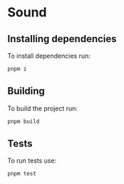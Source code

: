 # Sound

## Installing dependencies

To install dependencies run:

```sh
pnpm i
```

## Building

To build the project run:

```sh
pnpm build
```

## Tests

To run tests use:

```sh
pnpm test
```
